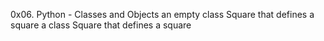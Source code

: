0x06. Python - Classes and Objects an empty class Square that defines a square a class Square that defines a square
